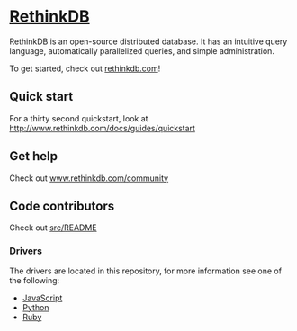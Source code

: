 [RethinkDB](http://www.rethinkdb.com)
=================

RethinkDB is an open-source distributed database. It has an intuitive
query language, automatically parallelized queries, and simple
administration.

To get started, check out [rethinkdb.com](http://rethinkdb.com)!

Quick start
-----------

For a thirty second quickstart, look at http://www.rethinkdb.com/docs/guides/quickstart

Get help
--------

Check out www.rethinkdb.com/community

Code contributors
-----------------

Check out [src/README](src/README.md)

### Drivers

The drivers are located in this repository, for more information see one of the following:

- [JavaScript](drivers/javascript/)
- [Python](drivers/python/)
- [Ruby](drivers/ruby/)
